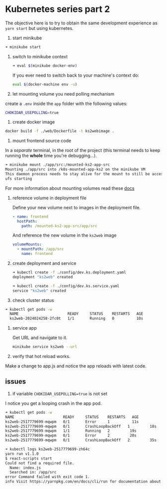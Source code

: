 # Kubernetes series part 2

The objective here is to try to obtain the same development experience as `yarn start` but using kubernetes.

1. start minikube

  ```bash
  ➜ minikube start
  ```

1. switch to minikube context

    ```bash
    ➜ eval $(minikube docker-env)
    ```

    If you ever need to switch back to your machine's context do:

    ```bash
    eval $(docker-machine env -u)
    ```

1. let mounting volume you need polling mechanism

create a `.env` inside the `app` folder with the following values:

```bash
CHOKIDAR_USEPOLLING=true
```

1. create docker image

```bash
docker build -f ./web/Dockerfile -t ks2webimage .
```

1. mount frontend source code

In a _separate_ terminal, in the root of the project (this terminal needs to keep running the **whole** time you're debugging...).

```bash
➜ minikube mount ./app/src:/mounted-ks2-app-src
Mounting ./app/src into /k8s-mounted-app-ks2 on the minikube VM
This daemon process needs to stay alive for the mount to still be accessible...
ufs starting
```

For more information about mounting volumes read these [docs](https://github.com/kubernetes/minikube/blob/master/docs/host_folder_mount.md)

1. reference volume in deployment file

    Define your new volume next to images in the deployment file.

    ```yaml
    - name: frontend
      hostPath:
        path: /mounted-ks2-app-src/app/src
    ```

    And reference the new volume in the `ks2web` image

    ```yaml
    volumeMounts:
      - mountPath: /app/src
        name: frontend
    ```

1. create deployment and service

    ```bash
    ➜ kubectl create -f ./config/dev.ks.deployment.yaml
    deployment "ks2web" created

    ➜ kubectl create -f ./config/dev.ks.service.yaml
    service "ks2web" created
    ```

1. check cluster status

```bash
➜ kubectl get pods -w
  NAME                      READY     STATUS    RESTARTS   AGE
  ks2web-2024024258-2fc0t   1/1       Running   0          10s
```

1. service app

    Get URL and navigate to it.

    ```bash
    minikube service ks2web --url
    ```

1. verify that hot reload works.

  Make a change to app.js and notice the app reloads with latest code.

## issues

1. if variable `CHOKIDAR_USEPOLLING=true` is not set

  I notice you get a looping crash in the app pod.

  ```bash
  ➜ kubectl get pods -w
  NAME                      READY     STATUS    RESTARTS   AGE
  ks2web-2517779699-mqwpm   0/1       Error     1          11s
  ks2web-2517779699-mqwpm   0/1       CrashLoopBackOff   1         18s
  ks2web-2517779699-mqwpm   1/1       Running   2         19s
  ks2web-2517779699-mqwpm   0/1       Error     2         20s
  ks2web-2517779699-mqwpm   0/1       CrashLoopBackOff   2         35s
  ```

  ```bash
  ➜ kubectl logs ks2web-2517779699-zh64c
  yarn run v1.1.0
  $ react-scripts start
  Could not find a required file.
    Name: index.js
    Searched in: /app/src
  error Command failed with exit code 1.
  info Visit https://yarnpkg.com/en/docs/cli/run for documentation about this command.
  ```
